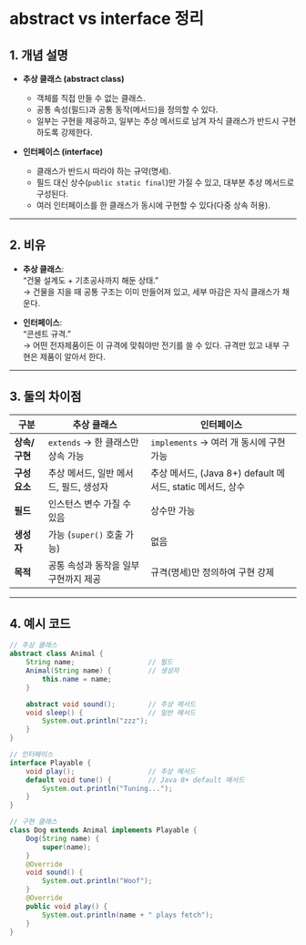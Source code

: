 # abstract vs interface 정리

## 1. 개념 설명
- **추상 클래스 (abstract class)**  
  - 객체를 직접 만들 수 없는 클래스.  
  - 공통 속성(필드)과 공통 동작(메서드)을 정의할 수 있다.  
  - 일부는 구현을 제공하고, 일부는 추상 메서드로 남겨 자식 클래스가 반드시 구현하도록 강제한다.  

- **인터페이스 (interface)**  
  - 클래스가 반드시 따라야 하는 규약(명세).  
  - 필드 대신 상수(`public static final`)만 가질 수 있고, 대부분 추상 메서드로 구성된다.  
  - 여러 인터페이스를 한 클래스가 동시에 구현할 수 있다(다중 상속 허용).  

---

## 2. 비유
- **추상 클래스**:  
  “건물 설계도 + 기초공사까지 해둔 상태.”  
  → 건물을 지을 때 공통 구조는 이미 만들어져 있고, 세부 마감은 자식 클래스가 채운다.  

- **인터페이스**:  
  “콘센트 규격.”  
  → 어떤 전자제품이든 이 규격에 맞춰야만 전기를 쓸 수 있다. 규격만 있고 내부 구현은 제품이 알아서 한다.  

---

## 3. 둘의 차이점

| 구분 | 추상 클래스 | 인터페이스 |
|------|-------------|-------------|
| **상속/구현** | `extends` → 한 클래스만 상속 가능 | `implements` → 여러 개 동시에 구현 가능 |
| **구성 요소** | 추상 메서드, 일반 메서드, 필드, 생성자 | 추상 메서드, (Java 8+) default 메서드, static 메서드, 상수 |
| **필드** | 인스턴스 변수 가질 수 있음 | 상수만 가능 |
| **생성자** | 가능 (`super()` 호출 가능) | 없음 |
| **목적** | 공통 속성과 동작을 일부 구현까지 제공 | 규격(명세)만 정의하여 구현 강제 |

---

## 4. 예시 코드

```java
// 추상 클래스
abstract class Animal {
    String name;                  // 필드
    Animal(String name) {         // 생성자
        this.name = name;
    }

    abstract void sound();        // 추상 메서드
    void sleep() {                // 일반 메서드
        System.out.println("zzz");
    }
}

// 인터페이스
interface Playable {
    void play();                  // 추상 메서드
    default void tune() {         // Java 8+ default 메서드
        System.out.println("Tuning...");
    }
}

// 구현 클래스
class Dog extends Animal implements Playable {
    Dog(String name) {
        super(name);
    }
    @Override
    void sound() {
        System.out.println("Woof");
    }
    @Override
    public void play() {
        System.out.println(name + " plays fetch");
    }
}

